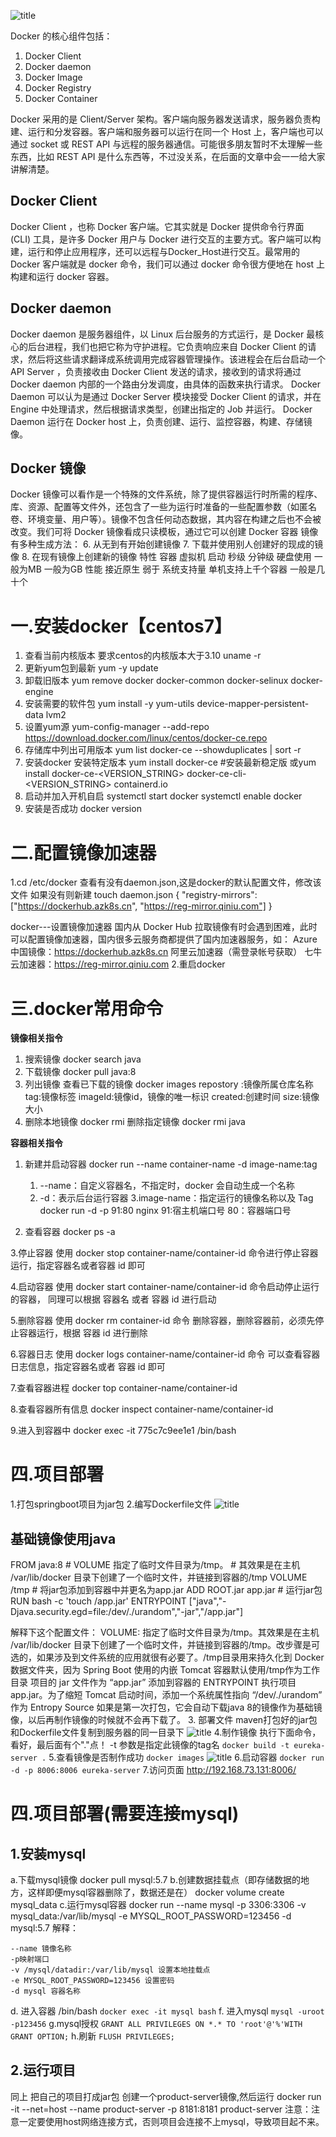 ![title](../../.local/static/2019/11/4/1577320591437.1577320591708.png)

Docker 的核心组件包括：
  1. Docker Client
  2. Docker daemon
  3. Docker Image
  4. Docker Registry
  5. Docker Container

Docker 采用的是 Client/Server 架构。客户端向服务器发送请求，服务器负责构建、运行和分发容器。客户端和服务器可以运行在同一个 Host 上，客户端也可以通过 socket 或 REST API 与远程的服务器通信。可能很多朋友暂时不太理解一些东西，比如 REST API 是什么东西等，不过没关系，在后面的文章中会一一给大家讲解清楚。

## Docker Client
Docker Client ，也称 Docker 客户端。它其实就是 Docker 提供命令行界面 (CLI) 工具，是许多 Docker 用户与 Docker 进行交互的主要方式。客户端可以构建，运行和停止应用程序，还可以远程与Docker_Host进行交互。最常用的 Docker 客户端就是 docker 命令，我们可以通过 docker 命令很方便地在 host 上构建和运行 docker 容器。
## Docker daemon
Docker daemon 是服务器组件，以 Linux 后台服务的方式运行，是 Docker 最核心的后台进程，我们也把它称为守护进程。它负责响应来自 Docker Client 的请求，然后将这些请求翻译成系统调用完成容器管理操作。该进程会在后台启动一个 API Server ，负责接收由 Docker Client 发送的请求，接收到的请求将通过Docker daemon 内部的一个路由分发调度，由具体的函数来执行请求。
Docker Daemon 可以认为是通过 Docker Server 模块接受 Docker Client 的请求，并在 Engine 中处理请求，然后根据请求类型，创建出指定的 Job 并运行。 Docker Daemon 运行在 Docker host 上，负责创建、运行、监控容器，构建、存储镜像。
## Docker 镜像
Docker 镜像可以看作是一个特殊的文件系统，除了提供容器运行时所需的程序、库、资源、配置等文件外，还包含了一些为运行时准备的一些配置参数（如匿名卷、环境变量、用户等）。镜像不包含任何动态数据，其内容在构建之后也不会被改变。我们可将 Docker 镜像看成只读模板，通过它可以创建 Docker 容器
镜像有多种生成方法：
6.	从无到有开始创建镜像
7.	下载并使用别人创建好的现成的镜像
8.	在现有镜像上创建新的镜像
特性	容器	虚拟机
启动	秒级	分钟级
硬盘使用	一般为MB	一般为GB
性能	接近原生	弱于
系统支持量	单机支持上千个容器	一般是几十个

# 一.安装docker【centos7】
1. 查看当前内核版本  要求centos的内核版本大于3.10
 uname -r
2. 更新yum包到最新
yum -y update
3. 卸载旧版本
yum remove docker docker-common docker-selinux docker-engine
4. 安装需要的软件包
 yum install -y yum-utils device-mapper-persistent-data lvm2
5. 设置yum源
yum-config-manager --add-repo https://download.docker.com/linux/centos/docker-ce.repo
6. 存储库中列出可用版本 
yum list docker-ce --showduplicates | sort -r
7. 安装docker  安装特定版本
yum install docker-ce    #安装最新稳定版
或yum install docker-ce-<VERSION_STRING> docker-ce-cli-<VERSION_STRING> containerd.io
8. 启动并加入开机自启
   systemctl start docker
   systemctl enable docker
9. 安装是否成功
docker version

# 二.配置镜像加速器
1.cd  /etc/docker
  查看有没有daemon.json,这是docker的默认配置文件，修改该文件   如果没有则新建 touch daemon.json
{   "registry-mirrors": ["https://dockerhub.azk8s.cn",
                       "https://reg-mirror.qiniu.com"]  }


docker---设置镜像加速器
    国内从 Docker Hub 拉取镜像有时会遇到困难，此时可以配置镜像加速器，国内很多云服务商都提供了国内加速器服务，如：
Azure 中国镜像：https://dockerhub.azk8s.cn
阿里云加速器（需登录帐号获取）
七牛云加速器：https://reg-mirror.qiniu.com
2.重启docker

#  三.docker常用命令
**镜像相关指令**
1. 搜索镜像
    docker search java
2. 下载镜像
    docker pull java:8
3. 列出镜像  查看已下载的镜像
    docker images
           repostory :镜像所属仓库名称
           tag:镜像标签
           imageId:镜像id，镜像的唯一标识
           created:创建时间
           size:镜像大小
4. 删除本地镜像
 docker rmi 删除指定镜像
 docker rmi java

**容器相关指令**
1. 新建并启动容器
    docker run --name container-name -d image-name:tag
     1.  --name：自定义容器名，不指定时，docker 会自动生成一个名称
     2.  -d：表示后台运行容器
     3.image-name：指定运行的镜像名称以及 Tag 
        docker run -d -p 91:80 nginx
         91:宿主机端口号
          80：容器端口号

2. 查看容器
    docker ps -a

3.停止容器
使用 docker stop container-name/container-id 命令进行停止容器运行，指定容器名或者容器 id 即可

4.启动容器
 使用 docker start container-name/container-id 命令启动停止运行的容器，
 同理可以根据 容器名 或者 容器 id 进行启动

5.删除容器
使用 docker rm container-id 命令 删除容器，删除容器前，必须先停止容器运行，根据 容器 id 进行删除

6.容器日志
使用 docker logs container-name/container-id 命令 可以查看容器日志信息，指定容器名或者 容器 id 即可

7.查看容器进程
    docker top container-name/container-id

8.查看容器所有信息
    docker inspect container-name/container-id

9.进入到容器中
     docker exec -it 775c7c9ee1e1 /bin/bash

# 四.项目部署
1.打包springboot项目为jar包
2.编写Dockerfile文件
 ![title](../../.local/static/2019/11/4/1577321169277.1577321169283.png)
## 基础镜像使用java
FROM java:8 # VOLUME 指定了临时文件目录为/tmp。 # 其效果是在主机 /var/lib/docker 目录下创建了一个临时文件，并链接到容器的/tmp VOLUME /tmp  # 将jar包添加到容器中并更名为app.jar ADD ROOT.jar app.jar  # 运行jar包 RUN bash -c 'touch /app.jar' ENTRYPOINT ["java","-Djava.security.egd=file:/dev/./urandom","-jar","/app.jar"]

   解释下这个配置文件：
VOLUME: 指定了临时文件目录为/tmp。其效果是在主机 /var/lib/docker 目录下创建了一个临时文件，并链接到容器的/tmp。改步骤是可选的，如果涉及到文件系统的应用就很有必要了。/tmp目录用来持久化到 Docker 数据文件夹，因为 Spring Boot 使用的内嵌 Tomcat 容器默认使用/tmp作为工作目录
项目的 jar 文件作为 “app.jar” 添加到容器的
ENTRYPOINT 执行项目 app.jar。为了缩短 Tomcat 启动时间，添加一个系统属性指向 “/dev/./urandom” 作为 Entropy Source
如果是第一次打包，它会自动下载java 8的镜像作为基础镜像，以后再制作镜像的时候就不会再下载了。
3. 部署文件
   maven打包好的jar包和Dockerfile文件复制到服务器的同一目录下
 ![title](../../.local/static/2019/11/4/1577321202142.1577321202147.png)
4.制作镜像
     执行下面命令， 看好，最后面有个"."点！    -t 参数是指定此镜像的tag名
      ``docker build -t eureka-server .``
5.查看镜像是否制作成功
``docker images``
 ![title](../../.local/static/2019/11/4/1577321235198.1577321235203.png)
6.启动容器
   ``docker run -d -p 8006:8006 eureka-server``
7.访问页面
   http://192.168.73.131:8006/

# 四.项目部署(需要连接mysql)
## 1.安装mysql
a.下载mysql镜像 
         docker pull mysql:5.7 
b.创建数据挂载点（即存储数据的地方，这样即便mysql容器删除了，数据还是在）
 		docker volume create mysql_data 
c.运行mysql容器
   docker run --name mysql -p 3306:3306 -v mysql_data:/var/lib/mysql -e  MYSQL_ROOT_PASSWORD=123456 -d mysql:5.7
  解释：
````
--name 镜像名称 
-p映射端口 
-v /mysql/datadir:/var/lib/mysql 设置本地挂载点
-e MYSQL_ROOT_PASSWORD=123456 设置密码
-d mysql 容器名称
````
d. 进入容器 /bin/bash
``docker exec -it mysql bash``
f. 进入mysql
``mysql -uroot -p123456``
g.mysql授权
``GRANT ALL PRIVILEGES ON *.* TO 'root'@'%'WITH GRANT OPTION;``
h.刷新
   ``FLUSH PRIVILEGES;``

## 2.运行项目
 同上 把自己的项目打成jar包  创建一个product-server镜像,然后运行
docker run -it --net=host --name product-server -p 8181:8181 product-server
注意：注意一定要使用host网络连接方式，否则项目会连接不上mysql，导致项目起不来。
